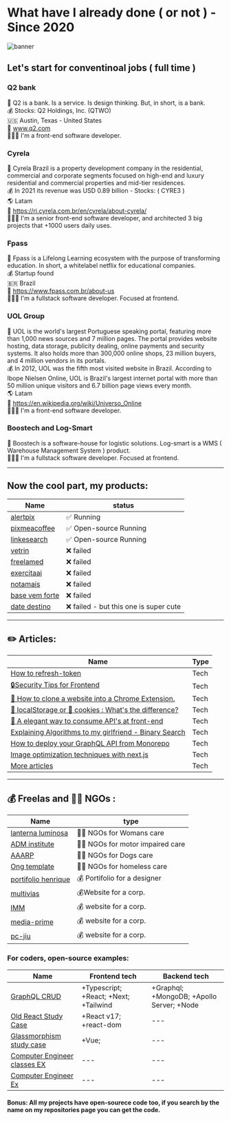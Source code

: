 # What have I already done ( or not ) - Since 2020
![banner](https://cdn.discordapp.com/attachments/1159194414879621281/1215358370798768148/image.png?ex=65fc75af&is=65ea00af&hm=bb49b7cd4043e54d5357048250fd7f595f9c4c9aa2bf2658d9fc754d1b554857&)

## Let's start for conventinoal jobs ( full time )

### Q2 bank
📌 Q2 is a bank. Is a service. Is design thinking. But, in short, is a bank. <br />
💰 Stocks: Q2 Holdings, Inc. (QTWO)<br />
🇺🇸 Austin, Texas - United States<br />
🔗 www.q2.com <br />
🤷🏽‍♂️ I'm a front-end software developer. <br />

### Cyrela 
📌 Cyrela Brazil is a property development company in the residential, commercial and corporate segments focused on high-end and luxury residential and commercial properties and mid-tier residences. <br />
💰 In 2021 its revenue was USD 0.89 billion - Stocks: ( CYRE3 ) <br />
🌎 Latam <br />
🔗 https://ri.cyrela.com.br/en/cyrela/about-cyrela/ <br />
🤷🏽‍♂️ I'm a senior front-end software developer, and architected 3 big projects that +1000 users daily uses. <br />

### Fpass
📌 Fpass is a Lifelong Learning ecosystem with the purpose of transforming education. In short, a whitelabel netflix for educational companies. <br />
💰 Startup found <br />
🇧🇷 Brazil <br />
🔗 https://www.fpass.com.br/about-us <br />
🤷🏽‍♂️ I'm a fullstack software developer. Focused at frontend. <br />

### UOL Group
📌 UOL is the world's largest Portuguese speaking portal, featuring more than 1,000 news sources and 7 million pages. The portal provides website hosting, data storage, publicity dealing, online payments and security systems. It also holds more than 300,000 online shops, 23 million buyers, and 4 million vendors in its portals. <br />
💰 In 2012, UOL was the fifth most visited website in Brazil. According to Ibope Nielsen Online, UOL is Brazil's largest internet portal with more than 50 million unique visitors and 6.7 billion page views every month. <br />
🌎 Latam <br />
🔗 https://en.wikipedia.org/wiki/Universo_Online <br />
🤷🏽‍♂️ I'm a front-end software developer. <br />

### Boostech and Log-Smart
📌 Boostech is a software-house for logistic solutions. Log-smart is a WMS ( Warehouse Management System ) product. <br />
🤷🏽‍♂️ I'm a fullstack software developer. Focused at frontend. <br />

-------

## Now the cool part, my products:
| Name      | status |
| ----------- | ----------- | 
| [alertpix](https://www.alertpix.live/) | ✅ Running |
| [pixmeacoffee](https://www.pixme.bio/)   | ✅ Open-source Running |
| [linkesearch](https://linkesearch.vercel.app/) | ✅ Open-source Running |
| [vetrin](https://linktr.ee/vetrin.agencia) | ❌ failed |
| [freelamed](https://freela-med.vercel.app/) | ❌ failed |
| [exercitaai](https://exercitaai.vercel.app/) | ❌ failed |
| [notamais](https://nota-mais-frontend.vercel.app/) | ❌ failed |
| [base vem forte](https://github.com/bolodissenoura/base-fut)| ❌ failed |
| [date destino](https://date-destino.vercel.app/)| ❌ failed - but this one is super cute |

-------

## ✏️ Articles:
| Name      | Type |
| ----------- | ----------- | 
| [How to refresh-token](https://dev.to/daniellimae/how-to-refresh-token-170n) | Tech |
| [🔒Security Tips for Frontend](https://dev.to/daniellimae/security-tips-for-frontend-5372) | Tech |
| [👥 How to clone a website into a Chrome Extension.](https://dev.to/daniellimae/how-to-clone-a-website-into-a-chrome-extension-41kg) | Tech |
|[ 🎒 localStorage or 🍪 cookies : What's the difference?](https://dev.to/daniellimae/localstorage-or-cookies-whats-the-difference-25ho) | Tech |
| [🌸 A elegant way to consume API's at front-end](https://dev.to/daniellimae/a-elegant-way-to-consume-apis-at-front-end-3m8m) | Tech |
| [Explaining Algorithms to my girlfriend - Binary Search](https://dev.to/daniellimae/explain-algorithms-binary-search-2e0g) | Tech |
| [How to deploy your GraphQL API from Monorepo](https://dev.to/daniellimae/how-to-deploy-your-graphql-api-from-monorepo-jpp) | Tech |
| [Image optimization techniques with next.js](https://dev.to/daniellimae/image-optimization-techniques-with-nextjs-47f6) | Tech |
| [More articles](https://dev.to/daniellimae) | Tech |


-------



## 💰 Freelas and 🤝🏽 NGOs :
| Name      | type |
| ----------- | ----------- | 
| [lanterna luminosa](https://www.lanternaluminosa.com.br/) | 🤝🏽 NGOs for Womans care |
| [ADM institute](https://projetoadm.vercel.app/) | 🤝🏽 NGOs for motor impaired care |
| [AAARP](https://aaarp.vercel.app/) | 🤝🏽 NGOs for Dogs care |
| [Ong template](https://github.com/bolodissenoura/ONG) | 🤝🏽 NGOs for homeless care |
| [portifolio henrique](https://henrique-vinhola.vercel.app/)   | 💰 Portifolio for a designer |
| [multivias](https://multivias-sinalizacao.vercel.app/) | 💰Website for a corp. |
| [IMM](https://instituto-lp.vercel.app/) | 💰 website for a corp. |
| [media-prime](https://mediaprime.vercel.app/) |  💰 website for a corp. |
| [pc-jiu ](https://pc-jiu.vercel.app/)| 💰 website for a corp.|


### For coders, open-source examples:


| Name      | Frontend tech | Backend tech |
| ----------- | ----------- | ----------- |
| [GraphQL CRUD](https://github.com/bolodissenoura/GQL-study-project) | +Typescript; +React; +Next; +Tailwind  | +Graphql; +MongoDB; +Apollo Server; +Node |
| [Old React Study Case](https://github.com/bolodissenoura/react-estudo-LOM)| +React v17; +react-dom | --- | --- |
| [Glassmorphism study case](https://github.com/bolodissenoura/nubank-glassmorphism) | +Vue; | --- | --- |
| [Computer Engineer classes EX](https://github.com/bolodissenoura/FEAU-ATIVIDADES)| --- | --- |
| [Computer Engineer Ex](https://github.com/bolodissenoura/Python-FEAU) | --- | --- |


#### Bonus: All my projects have open-sourece code too, if you search by the name on my repositories page you can get the code.
